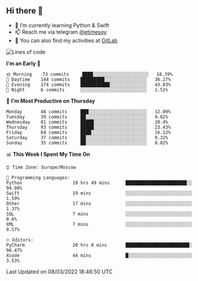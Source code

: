 ## Hi there 👋
- 🌱 I’m currently learning Python & Swift
- 📫 Reach me via telegram [@etimesoy](https://t.me/etimesoy/)
- 🦊 You can also find my activities at [GitLab](https://gitlab.com/etimesoy)

<!--START_SECTION:waka-->
![Lines of code](https://img.shields.io/badge/From%20Hello%20World%20I%27ve%20Written-183%20Thousand%20lines%20of%20code-blue)

**I'm an Early 🐤** 

```text
🌞 Morning    73 commits     ████░░░░░░░░░░░░░░░░░░░░░   18.39% 
🌆 Daytime    144 commits    █████████░░░░░░░░░░░░░░░░   36.27% 
🌃 Evening    174 commits    ███████████░░░░░░░░░░░░░░   43.83% 
🌙 Night      6 commits      ░░░░░░░░░░░░░░░░░░░░░░░░░   1.51%

```
📅 **I'm Most Productive on Thursday** 

```text
Monday       48 commits     ███░░░░░░░░░░░░░░░░░░░░░░   12.09% 
Tuesday      39 commits     ██░░░░░░░░░░░░░░░░░░░░░░░   9.82% 
Wednesday    81 commits     █████░░░░░░░░░░░░░░░░░░░░   20.4% 
Thursday     93 commits     █████░░░░░░░░░░░░░░░░░░░░   23.43% 
Friday       64 commits     ████░░░░░░░░░░░░░░░░░░░░░   16.12% 
Saturday     37 commits     ██░░░░░░░░░░░░░░░░░░░░░░░   9.32% 
Sunday       35 commits     ██░░░░░░░░░░░░░░░░░░░░░░░   8.82%

```


📊 **This Week I Spent My Time On** 

```text
⌚︎ Time Zone: Europe/Moscow

💬 Programming Languages: 
Python                   19 hrs 49 mins      ███████████████████████░░   94.98% 
Swift                    19 mins             ░░░░░░░░░░░░░░░░░░░░░░░░░   1.59% 
Other                    17 mins             ░░░░░░░░░░░░░░░░░░░░░░░░░   1.37% 
SQL                      7 mins              ░░░░░░░░░░░░░░░░░░░░░░░░░   0.6% 
XML                      7 mins              ░░░░░░░░░░░░░░░░░░░░░░░░░   0.57%

🔥 Editors: 
PyCharm                  20 hrs 8 mins       ████████████████████████░   96.47% 
Xcode                    44 mins             █░░░░░░░░░░░░░░░░░░░░░░░░   3.53%

```


 Last Updated on 08/03/2022 18:46:50 UTC
<!--END_SECTION:waka-->
